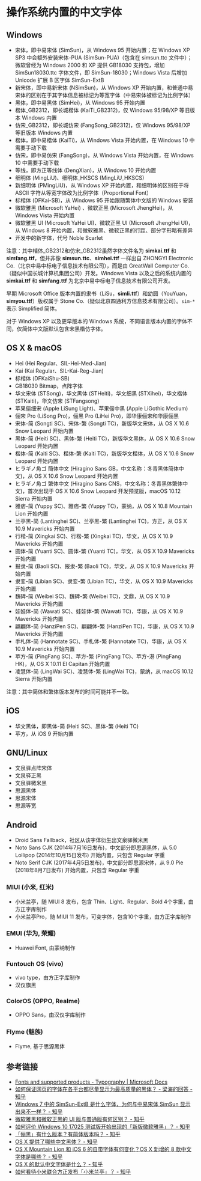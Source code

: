 # 操作系统内置的中文字体

## Windows

- 宋体，即中易宋体 (SimSun)，从 Windows 95 开始内置；在 Windows XP SP3 中会额外安装宋体-PUA (SimSun-PUA)（包含在 simsun.ttc 文件中）；微软曾经为 Windows 2000 和 XP 提供 GB18030 支持包，增加 SimSun18030.ttc 字体文件，即 SimSun-18030；Windows Vista 后增加 Unicode 扩展 B 区字体 SimSun-ExtB
- 新宋体，即中易新宋体 (NSimSun)，从 Windows XP 开始内置，和普通中易宋体的区别在于其字体信息被标记为等宽字体（中易宋体被标记为比例字体）
- 黑体，即中易黑体 (SimHei)，从 Windows 95 开始内置
- 楷体_GB2312，即长城楷体 (KaiTi_GB2312)，仅 Windows 95/98/XP 等旧版本 Windows 内置
- 仿宋_GB2312，即长城仿宋 (FangSong_GB2312)，仅 Windows 95/98/XP 等旧版本 Windows 内置
- 楷体，即中易楷体 (KaiTi)，从 Windows Vista 开始内置，在 Windows 10 中需要手动下载
- 仿宋，即中易仿宋 (FangSong)，从 Windows Vista 开始内置，在 Windows 10 中需要手动下载
- 等线，即方正等线体 (DengXian)，从 Windows 10 开始内置
- 细明体 (MingLiU)、细明体_HKSCS (MingLiU_HKSCS)
- 新细明体 (PMingLiU)，从 Windows XP 开始内置，和细明体的区别在于将 ASCII 字符从等宽字体改为比例字体（Proportional Font）
- 标楷体 (DFKai-SB)，从 Windows 95 开始跟随繁体中文版的 Windows 安装
- 微软雅黑 (Microsoft YaHei) 、微软正黑 (Microsoft JhengHei)，从 Windows Vista 开始内置
- 微软雅黑 UI (Microsoft YaHei UI)、微软正黑 UI (Microsoft JhengHei UI)，从 Windows 8 开始内置，和微软雅黑、微软正黑的行距、部分字形略有差异
- 开发中的新字体，代号 Noble Scarlet

注意：其中楷体_GB2312和仿宋_GB2312虽然字体文件名为 **simkai.ttf** 和 **simfang.ttf**，但并非像 **simsun.ttc**、**simhei.ttf** 一样出自 ZHONGYI Electronic Co.（北京中易中标电子信息技术有限公司），而是由 GreatWall Computer Co.（疑似中国长城计算机集团公司）开发。Windows Vista 以及之后的系统内置的 **simkai.ttf** 和 **simfang.ttf** 为北京中易中标电子信息技术有限公司开发。

早期 Microsoft Office 版本内置的隶书（LiSu，**simli.ttf**）和幼圆（YouYuan，**simyou.ttf**）版权属于 Stone Co.（疑似北京四通利方信息技术有限公司）。`sim-*` 表示 Simplified 简体。

对于 Windows XP 以及更早版本的 Windows 系统，不同语言版本内置的字体不同，仅简体中文版默认包含宋黑楷仿字体。

## OS X & macOS

- Hei (Hei Regular、SIL-Hei-Med-Jian)
- Kai (Kai Regular、SIL-Kai-Reg-Jian)
- 标楷体 (DFKaiShu-SB)
- GB18030 Bitmap，点阵字体
- 华文宋体 (STSong)，华文黑体 (STHeiti)，华文细黑 (STXihei)，华文楷体 (STKaiti)，华文仿宋 (STFangsong)
- 苹果俪细宋 (Apple LiSung Light)、苹果俪中黑 (Apple LiGothic Medium)
- 俪宋 Pro (LiSong Pro)，俪黑 Pro (LiHei Pro)，即华康俪宋和华康俪黑
- 宋体-简 (Songti SC)、宋体-繁 (Songti TC)，新版华文宋体，从 OS X 10.6 Snow Leopard 开始内置
- 黑体-简 (Heiti SC)、黑体-繁 (Heiti TC)，新版华文黑体，从 OS X 10.6 Snow Leopard 开始内置
- 楷体-简 (Kaiti SC)、楷体-繁 (Kaiti TC)，新版华文楷体，从 OS X 10.6 Snow Leopard 开始内置
- ヒラギノ角ゴ 簡体中文 (Hiragino Sans GB，中文名称：冬青黑体简体中文)，从 OS X 10.6 Snow Leopard 开始内置
- ヒラギノ角ゴ 繁体中文 (Hiragino Sans CNS，中文名称：冬青黑体繁体中文)，首次出现于 OS X 10.6 Snow Leopard 开发预览版，macOS 10.12 Sierra 开始内置
- 雅痞-简 (Yuppy SC)、雅痞-繁 (Yuppy TC)，蒙纳，从 OS X 10.8 Mountain Lion 开始内置
- 兰亭黑-简 (Lantinghei SC)、兰亭黑-繁 (Lantinghei TC)，方正，从 OS X 10.9 Mavericks 开始内置
- 行楷-简 (Xingkai SC)、行楷-繁 (Xingkai TC)，华文，从 OS X 10.9 Mavericks 开始内置
- 圆体-简 (Yuanti SC)、圆体-繁 (Yuanti TC)，华文，从 OS X 10.9 Mavericks 开始内置
- 报隶-简 (Baoli SC)、报隶-繁 (Baoli TC)，华文，从 OS X 10.9 Mavericks 开始内置
- 隶变-简 (Libian SC)、隶变-繁 (Libian TC)，华文，从 OS X 10.9 Mavericks 开始内置
- 魏碑-简 (Weibei SC)、魏碑-繁 (Weibei TC)，文鼎，从 OS X 10.9 Mavericks 开始内置
- 娃娃体-简 (Wawati SC)、娃娃体-繁 (Wawati TC)，华康，从 OS X 10.9 Mavericks 开始内置
- 翩翩体-简 (HanziPen SC)、翩翩体-繁 (HanziPen TC)，华康，从 OS X 10.9 Mavericks 开始内置
- 手札体-简 (Hannotate SC)、手札体-繁 (Hannotate TC)，华康，从 OS X 10.9 Mavericks 开始内置
- 苹方-简 (PingFang SC)、苹方-繁 (PingFang TC)、苹方-港 (PingFang HK)，从 OS X 10.11 El Capitan 开始内置
- 凌慧体-简 (LingWai SC)、凌慧体-繁 (LingWai TC)，蒙纳，从 macOS 10.12 Sierra 开始内置

注意：其中简体和繁体版本发布的时间可能并不一致。

## iOS

- 华文黑体，即黑体-简 (Heiti SC)、黑体-繁 (Heiti TC)
- 苹方，从 iOS 9 开始内置

## GNU/Linux

- 文泉驿点阵宋体
- 文泉驿正黑
- 文泉驿微米黑
- 思源黑体
- 思源宋体
- 思源等宽

## Android

- Droid Sans Fallback，社区从该字体衍生出文泉驿微米黑
- Noto Sans CJK (2014年7月16日发布)，中文部分即思源黑体，从 5.0 Lollipop (2014年10月15日发布) 开始内置，只包含 Regular 字重
- Noto Serif CJK (2017年4月5日发布)，中文部分即思源宋体，从 9.0 Pie (2018年8月7日发布) 开始内置，只包含 Regular 字重

### MIUI (小米, 红米)

- 小米兰亭，随 MIUI 8 发布，包含 Thin、Light、Regular、Bold 4个字重，由方正字库制作
- 小米兰亭Pro，随 MIUI 11 发布，可变字体，包含10个字重，由方正字库制作

### EMUI (华为, 荣耀)

- Huawei Font, 由蒙纳制作

### Funtouch OS (vivo)

- vivo type，由方正字库制作
- 汉仪旗黑

### ColorOS (OPPO, Realme)

- OPPO Sans，由汉仪字库制作

### Flyme (魅族)

- Flyme, 基于思源黑体

## 参考链接

- [Fonts and supported products - Typography | Microsoft Docs](https://docs.microsoft.com/en-us/typography/font-list/)
- [如何保证网页的字体在各平台都尽量显示为最高质量的黑体？ - 梁海的回答 - 知乎](https://www.zhihu.com/question/19911793/answer/13329819)
- [Windows 7 中的 SimSun-ExtB 是什么字体，为何与中易宋体 SimSun 显示出来不一样？ - 知乎](https://www.zhihu.com/question/20394954)
- [微软雅黑和微软正黑的 UI 版与普通版有何区别？ - 知乎](https://www.zhihu.com/question/20137844)
- [如何评价 Windows 10 17025 测试版开始出现的「新版微软雅黑」？ - 知乎](https://www.zhihu.com/question/67196637)
- [「俪黑」有什么版本？有简体版本吗？ - 知乎](https://www.zhihu.com/question/19705760)
- [OS X 提供了哪些中文黑体？ - 知乎](https://www.zhihu.com/question/20158887)
- [OS X Mountain Lion 和 iOS 6 的自带字体有何变化？OS X 新增的 8 款中文字体是哪些？ - 知乎](https://www.zhihu.com/question/20291055)
- [OS X 的默认中文字体是什么？ - 知乎](https://www.zhihu.com/question/19693837)
- [如何看待小米联合方正发布「小米兰亭」？ - 知乎](https://www.zhihu.com/question/45967799)
